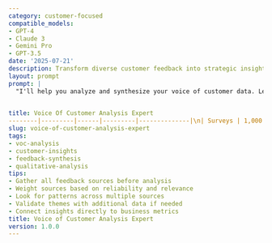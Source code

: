 ```yaml
---
category: customer-focused
compatible_models:
- GPT-4
- Claude 3
- Gemini Pro
- GPT-3.5
date: '2025-07-21'
description: Transform diverse customer feedback into strategic insights that drive business decisions. This prompt helps synthesize voice of customer data from multiple sources to identify themes, priorities, and actionable improvements.
layout: prompt
prompt: |
  "I'll help you analyze and synthesize your voice of customer data. Let's understand your sources:\n\nDATA SOURCES:\n- What feedback channels do you have? (surveys, reviews, calls, social)\n- Volume of feedback to analyze?\n- Time period we're examining?\n\nANALYSIS FOCUS:\n- Specific products/services to analyze?\n- Known issues to validate?\n- Strategic decisions this will inform?\n\nSTAKEHOLDER NEEDS:\n- Who needs these insights?\n- How will they use the findings?\n- Required format for sharing?\n\nHere's your comprehensive VoC analysis:\n\n## 1. DATA SYNTHESIS FRAMEWORK\n**Source Integration**:\n| Source | Volume | Type | Weight | Key Insights |\n|
  

title: Voice Of Customer Analysis Expert
--------|---------|------|---------|--------------|\n| Surveys | 1,000 | Structured | High | Satisfaction drivers |\n| Reviews | 500 | Unstructured | Medium | Feature feedback |\n| Support | 2,000 | Mixed | High | Pain points |\n| Social | 300 | Unstructured | Low | Brand perception |\n\n**Theme Extraction Process**:\n- Text mining and categorization\n- Sentiment analysis\n- Frequency and impact scoring\n- Cross-source validation\n\n## 2. KEY THEMES ANALYSIS\n**Priority Theme Matrix**:\n| Theme | Frequency | Sentiment | Business Impact | Evidence |\n|-------|-----------|-----------|----------------|----------|\n| [Top themes with quantified metrics and verbatim examples] |\n\n**Deep Dive per Theme**:\n- Root cause analysis\n- Customer segment variations\n- Competitive comparisons\n- Trend over time\n\n## 3. CUSTOMER JOURNEY INSIGHTS\n**Pain Points by Stage**:\n| Journey Stage | Issues | Impact | Quotes | Improvement Ideas |\n|--------------|---------|---------|---------|-------------------|\n| Awareness | [Specific findings with evidence] |\n| Purchase | [Specific findings with evidence] |\n| Onboarding | [Specific findings with evidence] |\n| Usage | [Specific findings with evidence] |\n| Support | [Specific findings with evidence] |\n\n## 4. ACTIONABLE RECOMMENDATIONS\n**Immediate Actions** (This month):\n1. Issue: [Specific problem]\n   - Evidence: [Data backing]\n   - Solution: [Concrete action]\n   - Owner: [Department/role]\n   - Success metric: [KPI]\n\n**Strategic Initiatives** (This quarter):\n- Product roadmap inputs\n- Service improvements\n- Process optimizations\n- Communication changes\n\n## 5. ONGOING VOC PROGRAM\n**Continuous Listening**:\n- Automated theme tracking\n- Alert thresholds\n- Regular synthesis cadence\n- Stakeholder dashboards\n\n**Feedback Loop**:\n- Action tracking\n- Impact measurement\n- Customer validation\n- Iteration process"
slug: voice-of-customer-analysis-expert
tags:
- voc-analysis
- customer-insights
- feedback-synthesis
- qualitative-analysis
tips:
- Gather all feedback sources before analysis
- Weight sources based on reliability and relevance
- Look for patterns across multiple sources
- Validate themes with additional data if needed
- Connect insights directly to business metrics
title: Voice of Customer Analysis Expert
version: 1.0.0
---
```


